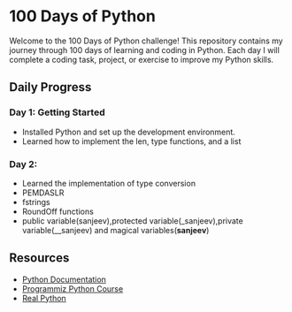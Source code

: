 # 100 Days of Python

Welcome to the 100 Days of Python challenge! This repository contains my journey through 100 days of learning and coding in Python. Each day I will complete a coding task, project, or exercise to improve my Python skills.

## Daily Progress

### Day 1: Getting Started
- Installed Python and set up the development environment.
- Learned how to implement the len, type functions, and a list

### Day 2:
- Learned the implementation of type conversion
- PEMDASLR
- fstrings
- RoundOff functions
- public variable(sanjeev),protected variable(_sanjeev),private variable(__sanjeev) and magical variables(__sanjeev__)

## Resources

- [Python Documentation](https://docs.python.org/3/)
- [Programmiz Python Course](https://www.programiz.com/python-programming)
- [Real Python](https://realpython.com/)


